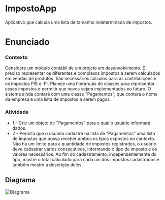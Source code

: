 # ImpostoApp
 Aplicativo que calcula uma lista de tamanho indeterminada de impostos.

# Enunciado
### Contexto
Considere um módulo contábil de um projeto em desenvolvimento. É preciso representar os diferentes e complexos impostos a serem calculados em vendas de produtos. São necessários cálculos para as contribuições e os impostos PIS e IPI.
Planeje uma hierarquia de classes para representar esses impostos e permitir que novos sejam implementados no futuro.
O sistema ainda contará com uma classe "Pagamentos", que conterá o nome da empresa e uma lista de impostos a serem pagos.

### Atividade
- 1 - Crie um objeto de "Pagamentos" para o qual o usuário informará dados.
- 2 - Permita que o usuário cadastre na lista de "Pagamentos" uma lista de impostos que possa receber ambos os tipos expostos no contexto. Não há um limite para a quantidade de impostos registrados, o usuário deve cadastrar vários consecutivos, informando o tipo de imposto e os valores necessários. Ao fim do cadastramento, independentemente do tipo, mostre o total calculado para cada um dos impostos cadastrados e também mostre a descrição deles.


## Diagrama
![Diagrama](https://github.com/cruz-gm/ImpostoApp/blob/main/Diagrama/diagrama.png)


